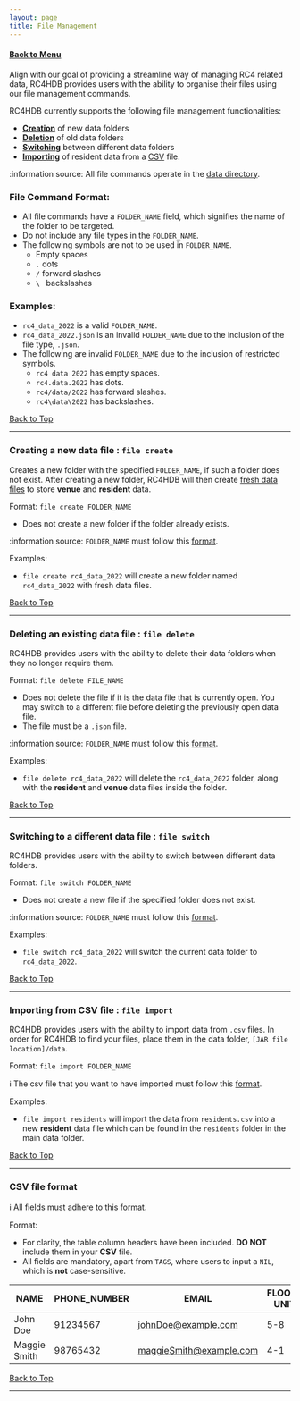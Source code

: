 ```yaml
---
layout: page
title: File Management
---
```


#### [Back to Menu](../UserGuide.md)

Align with our goal of providing a streamline way of managing RC4 related data, RC4HDB provides users with the ability to organise their files using our file management commands.

RC4HDB currently supports the following file management functionalities:
* [**Creation**](#creating-a-new-data-file--file-create) of new data folders
* [**Deletion**](#deleting-an-existing-data-file--file-delete) of old data folders
* [**Switching**](#switching-to-a-different-data-file--file-switch) between different data folders
* [**Importing**](#importing-from-csv-file--file-import) of resident data from a [CSV](glossary.md#csv) file.

:information source: All file commands operate in the [data directory]().

### File Command Format:
* All file commands have a `FOLDER_NAME` field, which signifies the name of the folder to be targeted.
* Do not include any file types in the `FOLDER_NAME`.
* The following symbols are not to be used in `FOLDER_NAME`.
    * Empty spaces
    * `.` dots
    * `/` forward slashes
    * `\ ` backslashes

### Examples:
* `rc4_data_2022` is a valid `FOLDER_NAME`.
* `rc4_data_2022.json` is an invalid `FOLDER_NAME` due to the inclusion of the file type, `.json`.
* The following are invalid `FOLDER_NAME` due to the inclusion of restricted symbols.
  * `rc4 data 2022` has empty spaces.
  * `rc4.data.2022` has dots.
  * `rc4/data/2022` has forward slashes.
  * `rc4\data\2022` has backslashes.

[Back to Top](#back-to-menu)

---

### Creating a new data file : `file create`

Creates a new folder with the specified `FOLDER_NAME`, if such a folder does not exist. After creating a new folder, RC4HDB will then create [fresh data files]() to store **venue** and **resident** data.

Format: `file create FOLDER_NAME`
* Does not create a new folder if the folder already exists.

:information source: `FOLDER_NAME` must follow this [format](#file-command-format).

Examples:
* `file create rc4_data_2022` will create a new folder named `rc4_data_2022` with fresh data files.

[Back to Top](#back-to-menu)

---

### Deleting an existing data file : `file delete`

RC4HDB provides users with the ability to delete their data folders when they no longer require them.

Format: `file delete FILE_NAME`
* Does not delete the file if it is the data file that is currently open. You may switch to a different file before 
  deleting the previously open data file.
* The file must be a `.json` file.

:information source: `FOLDER_NAME` must follow this [format](#file-command-format).

Examples:
* `file delete rc4_data_2022` will delete the `rc4_data_2022` folder, along with the **resident** and **venue** data files inside the folder.

[Back to Top](#back-to-menu)

---

### Switching to a different data file : `file switch`

RC4HDB provides users with the ability to switch between different data folders.

Format: `file switch FOLDER_NAME`
* Does not create a new file if the specified folder does not exist.

:information source: `FOLDER_NAME` must follow this [format](#file-command-format).

Examples:
* `file switch rc4_data_2022` will switch the current data folder to `rc4_data_2022`.

[Back to Top](#back-to-menu)

---

### Importing from CSV file : `file import`

RC4HDB provides users with the ability to import data from `.csv` files. In order for RC4HDB to find your files, place 
them in the data folder, `[JAR file location]/data`.


Format: `file import FOLDER_NAME`

:information_source: The csv file that you want to have imported must follow this [format](#csv-file-format).<br>

Examples:
* `file import residents` will import the data from `residents.csv` into a new **resident** data file which can be found in the `residents` folder in the main data folder.

[Back to Top](#back-to-menu)

---

### CSV file format

:information_source: All fields must adhere to this [format](modifying-residents.md#format-for-resident-fields).<br>

Format:
* For clarity, the table column headers have been included. **DO NOT** include them in your **CSV** file.
* All fields are mandatory, apart from `TAGS`, where users to input a `NIL`, which is **not** case-sensitive.

| NAME         | PHONE_NUMBER | EMAIL                   | FLOOR-UNIT | GENDER | HOUSE  | MATRIC_NUMBER | TAGS                |
|--------------|--------------|-------------------------|------------|--------|--------|---------------|---------------------|
| John Doe     | 91234567     | johnDoe@example.com     |    5-8     | M      | D      | A9876543B     | NIL                 |
| Maggie Smith | 98765432     | maggieSmith@example.com |    4-1     | F      | A      | A3456789B     | WelfareHead Captain |

[Back to Top](#back-to-menu)

---
